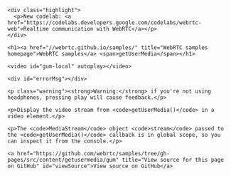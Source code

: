 <html>
<head>

  <meta charset="utf-8">
  <meta name="description" content="WebRTC code samples">
  <meta name="viewport" content="width=device-width, user-scalable=yes, initial-scale=1, maximum-scale=1">
  <meta itemprop="description" content="Client-side WebRTC code samples">
  <meta itemprop="image" content="../../../images/webrtc-icon-192x192.png">
  <meta itemprop="name" content="WebRTC code samples">
  <meta name="mobile-web-app-capable" content="yes">
  <meta id="theme-color" name="theme-color" content="#ffffff">

  <base target="_blank">

  <title>getUserMedia</title>

  <link rel="icon" sizes="192x192" href="../../../images/webrtc-icon-192x192.png">
  <link href="//fonts.googleapis.com/css?family=Roboto:300,400,500,700" rel="stylesheet" type="text/css">
  <link rel="stylesheet" href="../../../css/main.css">

</head>

<body>

  <div id="container">

    <div class="highlight">
      <p>New codelab: <a href="https://codelabs.developers.google.com/codelabs/webrtc-web">Realtime communication with WebRTC</a></p>
    </div>

    <h1><a href="//webrtc.github.io/samples/" title="WebRTC samples homepage">WebRTC samples</a> <span>getUserMedia</span></h1>

    <video id="gum-local" autoplay></video>

    <div id="errorMsg"></div>

    <p class="warning"><strong>Warning:</strong> if you're not using headphones, pressing play will cause feedback.</p>

    <p>Display the video stream from <code>getUserMedia()</code> in a video element.</p>

    <p>The <code>MediaStream</code> object <code>stream</code> passed to the <code>getUserMedia()</code> callback is in global scope, so you can inspect it from the console.</p>

    <a href="https://github.com/webrtc/samples/tree/gh-pages/src/content/getusermedia/gum" title="View source for this page on GitHub" id="viewSource">View source on GitHub</a>
  </div>

  <script src="https://webrtc.github.io/adapter/adapter-latest.js"></script>
  <script src="../../../js/common.js"></script>
  <script src="js/main.js"></script>

  <script src="../../../js/lib/ga.js"></script>

</body>
</html>
